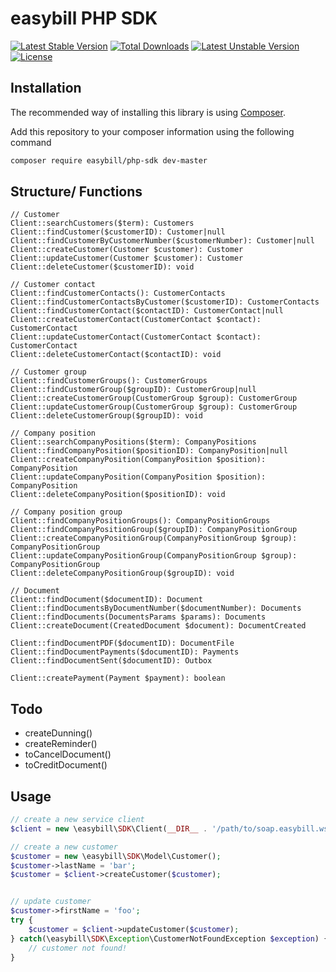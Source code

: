 easybill PHP SDK
================

[![Latest Stable Version](https://poser.pugx.org/easybill/php-sdk/v/stable.png)](https://packagist.org/packages/easybill/php-sdk) [![Total Downloads](https://poser.pugx.org/easybill/php-sdk/downloads.png)](https://packagist.org/packages/easybill/php-sdk) [![Latest Unstable Version](https://poser.pugx.org/easybill/php-sdk/v/unstable.png)](https://packagist.org/packages/easybill/php-sdk) [![License](https://poser.pugx.org/easybill/php-sdk/license.png)](https://packagist.org/packages/easybill/php-sdk)

## Installation
The recommended way of installing this library is using [Composer](http://getcomposer.org/). 

Add this repository to your composer information using the following command

```bash
composer require easybill/php-sdk dev-master
```

## Structure/ Functions

```
// Customer
Client::searchCustomers($term): Customers
Client::findCustomer($customerID): Customer|null
Client::findCustomerByCustomerNumber($customerNumber): Customer|null
Client::createCustomer(Customer $customer): Customer
Client::updateCustomer(Customer $customer): Customer
Client::deleteCustomer($customerID): void

// Customer contact
Client::findCustomerContacts(): CustomerContacts
Client::findCustomerContactsByCustomer($customerID): CustomerContacts
Client::findCustomerContact($contactID): CustomerContact|null
Client::createCustomerContact(CustomerContact $contact): CustomerContact
Client::updateCustomerContact(CustomerContact $contact): CustomerContact
Client::deleteCustomerContact($contactID): void

// Customer group
Client::findCustomerGroups(): CustomerGroups
Client::findCustomerGroup($groupID): CustomerGroup|null
Client::createCustomerGroup(CustomerGroup $group): CustomerGroup
Client::updateCustomerGroup(CustomerGroup $group): CustomerGroup
Client::deleteCustomerGroup($groupID): void

// Company position
Client::searchCompanyPositions($term): CompanyPositions
Client::findCompanyPosition($positionID): CompanyPosition|null
Client::createCompanyPosition(CompanyPosition $position): CompanyPosition
Client::updateCompanyPosition(CompanyPosition $position): CompanyPosition
Client::deleteCompanyPosition($positionID): void

// Company position group
Client::findCompanyPositionGroups(): CompanyPositionGroups
Client::findCompanyPositionGroup($groupID): CompanyPositionGroup
Client::createCompanyPositionGroup(CompanyPositionGroup $group): CompanyPositionGroup
Client::updateCompanyPositionGroup(CompanyPositionGroup $group): CompanyPositionGroup
Client::deleteCompanyPositionGroup($groupID): void

// Document
Client::findDocument($documentID): Document
Client::findDocumentsByDocumentNumber($documentNumber): Documents
Client::findDocuments(DocumentsParams $params): Documents
Client::createDocument(CreatedDocument $document): DocumentCreated

Client::findDocumentPDF($documentID): DocumentFile
Client::findDocumentPayments($documentID): Payments
Client::findDocumentSent($documentID): Outbox

Client::createPayment(Payment $payment): boolean
```

## Todo
- createDunning()
- createReminder()
- toCancelDocument()
- toCreditDocument()

## Usage

```php
// create a new service client
$client = new \easybill\SDK\Client(__DIR__ . '/path/to/soap.easybill.wsdl', 'your api secret key');

// create a new customer
$customer = new \easybill\SDK\Model\Customer();
$customer->lastName = 'bar';
$customer = $client->createCustomer($customer);


// update customer
$customer->firstName = 'foo';
try {
    $customer = $client->updateCustomer($customer);
} catch(\easybill\SDK\Exception\CustomerNotFoundException $exception) {
    // customer not found!
}

```